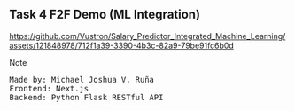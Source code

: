## Task 4 F2F Demo (ML Integration)

https://github.com/Vustron/Salary_Predictor_Integrated_Machine_Learning/assets/121848978/712f1a39-3390-4b3c-82a9-79be91fc6b0d

> [!NOTE]
> <kbd>Made by: Michael Joshua V. Ruña</kbd> <br>
> <kbd>Frontend: Next.js</kbd> <br>
> <kbd>Backend: Python Flask RESTful API</kbd>
